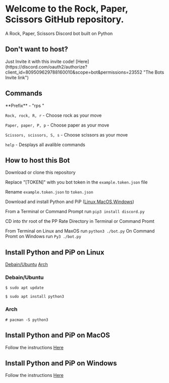 # Welcome to the Rock, Paper, Scissors GitHub repository.

A Rock, Paper, Scissors Discord bot built on Python

<h2>Don't want to host?</h2>
Just Invite it with this invite code! [Here](https://discord.com/oauth2/authorize?client_id=809509629788160010&scope=bot&permissions=23552 "The Bots Invite link")

<h2>Commands</h2>
**Prefix** - "rps "

`Rock, rock, R, r` - Choose rock as your move

`Paper, paper, P, p` - Choose paper as your move

`Scissors, scissors, S, s` - Choose scissors as your move

`help` - Desplays all avalible commands

<h2 text-align:center>
How to host this Bot
</h2>

Download or clone this repository 

 Replace "[TOKEN]" with you bot token in the `example.token.json` file
 
 Rename `example.token.json` to `token.json`
 
Download and install Python and PiP ([Linux](#Linux),[MacOS](#MacOS),[Windows](#Windows))

From a Terminal or Command Prompt run `pip3 install discord.py`

CD into thr root of the PP Rate Directory in Terminal or Command Promt

From Terminal on Linux and MaxOS run ```python3 ./bot.py``` On Command Promt on Windows run ```Py3 ./bot.py```


## <a name="Linux"></a>Install Python and PiP on Linux
[Debain/Ubuntu](#deb) [Arch](#arch)
### <a name="deb"></a> Debain/Ubuntu

```$ sudo apt update```

```$ sudo apt install python3```

### <a name="arch"></a> Arch

```# pacman -S python3```

## <a name="MacOS"></a>Install Python and PiP on MacOS

Follow the instructions [Here](https://www.python.org/downloads/release/python-391/)

## <a name="Windows"></a>Install Python and PiP on Windows

Follow the instructions [Here](https://www.python.org/downloads/release/python-391/)

